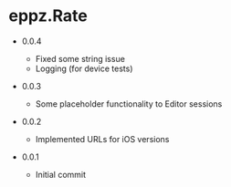 # eppz.Rate


* 0.0.4

	+ Fixed some string issue
	+ Logging (for device tests)

* 0.0.3

	+ Some placeholder functionality to Editor sessions

* 0.0.2

	+ Implemented URLs for iOS versions

* 0.0.1

	+ Initial commit